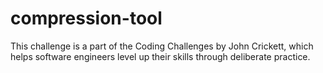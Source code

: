 # compression-tool

This challenge is a part of the Coding Challenges by John Crickett, which helps software engineers level up their skills through deliberate practice.